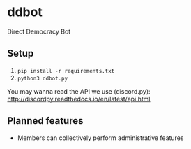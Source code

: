 # ddbot

Direct Democracy Bot

## Setup

  1. `pip install -r requirements.txt`
  1. `python3 ddbot.py`

You may wanna read the API we use (discord.py): http://discordpy.readthedocs.io/en/latest/api.html

## Planned features

  * Members can collectively perform administrative features
